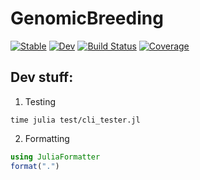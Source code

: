 # GenomicBreeding

[![Stable](https://img.shields.io/badge/docs-stable-blue.svg)](https://jeffersonfparil.github.io/GenomicBreeding.jl/)
[![Dev](https://img.shields.io/badge/docs-dev-blue.svg)](https://jeffersonfparil.github.io/GenomicBreeding.jl/dev/)
[![Build Status](https://github.com/jeffersonfparil/GenomicBreeding.jl/actions/workflows/CI.yml/badge.svg)](https://github.com/jeffersonfparil/GenomicBreeding.jl/actions)
[![Coverage](https://codecov.io/gh/jeffersonfparil/GenomicBreeding.jl/branch/main/graph/badge.svg)](https://codecov.io/gh/jeffersonfparil/GenomicBreeding.jl)

## Dev stuff:

1. Testing

```shell
time julia test/cli_tester.jl
```

2. Formatting

```julia
using JuliaFormatter
format(".")
```
